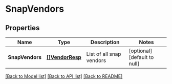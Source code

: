 # SnapVendors

## Properties
Name | Type | Description | Notes
------------ | ------------- | ------------- | -------------
**SnapVendors** | [**[]VendorResp**](VendorResp.md) | List of all snap vendors | [optional] [default to null]

[[Back to Model list]](../README.md#documentation-for-models) [[Back to API list]](../README.md#documentation-for-api-endpoints) [[Back to README]](../README.md)

